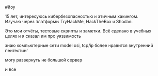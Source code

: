 #йоу 

15 лет, интересуюсь кибербезопасностью и этичным хакингом.  
Изучаю через платформы TryHackMe, HackTheBox и Shodan.  

Это мои отчёты, тестовые скрипты и заметки. Всё сделано в учебных целях и я сказал им про уязвимость

знаю компьютерные сети model osi, tcp/ip более нравится внутренний пентестинг

могу развернуть не большой сервер 

и все 